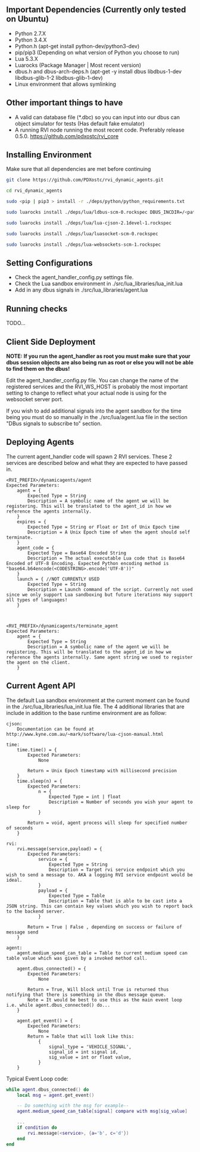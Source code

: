 ## Important Dependencies (Currently only tested on Ubuntu) ##
* Python 2.7.X
* Python 3.4.X
* Python.h (apt-get install python-dev/python3-dev)
* pip/pip3 (Depending on what version of Python you choose to run)
* Lua 5.3.X
* Luarocks (Package Manager | Most recent version)
* dbus.h and dbus-arch-deps.h (apt-get -y install dbus libdbus-1-dev libdbus-glib-1-2 libdbus-glib-1-dev)
* Linux environment that allows symlinking

## Other important things to have ##
* A valid can database file (*.dbc) so you can input into our dbus can object simulator for tests (Has default fake emulator)
* A running RVI node running the most recent code. Preferably release 0.5.0. https://github.com/pdxostc/rvi_core


## Installing Environment ##
Make sure that all dependencies are met before continuing
```bash
git clone https://github.com/PDXostc/rvi_dynamic_agents.git

cd rvi_dynamic_agents

sudo <pip | pip3 > install -r ./deps/python/python_requirements.txt

sudo luarocks install ./deps/lua/ldbus-scm-0.rockspec DBUS_INCDIR=/<path>/<to>/dbus.h DBUS_ARCH_INCDIR=/<path>/<to>/dbus-arch-deps.h

sudo luarocks install ./deps/lua/lua-cjson-2.1devel-1.rockspec

sudo luarocks install ./deps/lua/luasocket-scm-0.rockspec

sudo luarocks install ./deps/lua-websockets-scm-1.rockspec

```

## Setting Configurations ##
* Check the agent_handler_config.py settings file.
* Check the Lua sandbox environment in ./src/lua_libraries/lua_init.lua
* Add in any dbus signals in ./src/lua_libraries/agent.lua

## Running checks ##
TODO...


## Client Side Deployment ##
**NOTE: If you run the agent_handler as root you must make sure that your dbus session objects are also being run as root or else you will not be able to find them on the dbus!**

Edit the agent_handler_config.py file. You can change the name of the registered services and the RVI_WS_HOST is probably the most important setting to change to reflect what your actual node is using for the websocket server port.

If you wish to add additional signals into the agent sandbox for the time being you must do so manually in the ./src/lua/agent.lua file in the section "DBus signals to subscribe to" section.


## Deploying Agents ##
The current agent_handler code will spawn 2 RVI services. These 2 services are described below and what they are expected to have passed in.

```
<RVI_PREFIX>/dynamicagents/agent
Expected Parameters:
	agent = {
		Expected Type = String
		Description = A symbolic name of the agent we will be registering. This will be translated to the agent_id in how we reference the agents internally.
	}
	expires = {
		Expected Type = String or Float or Int of Unix Epoch time
		Description = A Unix Epoch time of when the agent should self terminate. 
	}
	agent_code = {
		Expected Type = Base64 Encoded String
		Description = The actual executable Lua code that is Base64 Encoded of UTF-8 Encoding. Expected Python encoding method is "base64.b64encode(<CODESTRING>.encode('UTF-8'))"
	}
	launch = { //NOT CURRENTLY USED
		Expected Type = String
		Description = Launch command of the script. Currently not used since we only support Lua sandboxing but future iterations may support all types of languages!
	}



<RVI_PREFIX>/dynamicagents/terminate_agent
Expected Parameters:
	agent = {
		Expected Type = String
		Description = A symbolic name of the agent we will be registering. This will be translated to the agent_id in how we reference the agents internally. Same agent string we used to register the agent on the client.
	}

```

## Current Agent API ##
The default Lua sandbox environment at the current moment can be found in the ./src/lua_libraries/lua_init.lua file. The 4 additional libraries that are include in addition to the base runtime environment are as follow:

```
cjson: 
	Documentation can be found at http://www.kyne.com.au/~mark/software/lua-cjson-manual.html

time:
	time.time() = {
		Expected Parameters:
			None

		Return = Unix Epoch timestamp with millisecond precision
	}
	time.sleep(n) = {
		Expected Parameters:
			n = {
				Expected Type = int | float
				Description = Number of seconds you wish your agent to sleep for
			}

		Return = void, agent process will sleep for specified number of seconds
	}

rvi:
	rvi.message(service,payload) = {
		Expected Parameters:
			service = {
				Expected Type = String
				Description = Target rvi service endpoint which you wish to send a message to. AKA a logging RVI service endpoint would be ideal.
			}
			payload = {
				Expected Type = Table
				Description = Table that is able to be cast into a JSON string. This can contain key values which you wish to report back to the backend server.
			}

		Return = True | False , depending on success or failure of message send
	}

agent:
	agent.medium_speed_can_table = Table to current medium speed can table value which was given by a invoked method call.

	agent.dbus_connected() = {
		Expected Parameters:
			None

		Return = True, Will block until True is returned thus notifying that there is something in the dbus message queue.
		Note = It would be best to use this as the main event loop i.e. while agent.dbus_connected() do...
	}

	agent.get_event() = {
		Expected Parameters:
			None
		Return = Table that will look like this:
			{
				signal_type = 'VEHICLE_SIGNAL',
				signal_id = int signal id,
				sig_value = int or float value,
			}
	}

```

Typical Event Loop code:
```Lua
while agent.dbus_connected() do 
	local msg = agent.get_event()

	-- Do something with the msg for example--	
	agent.medium_speed_can_table[signal] compare with msg[sig_value]

	...
	if condition do
		rvi.message(<service>, {a='b', c='d'})
	end
end
```